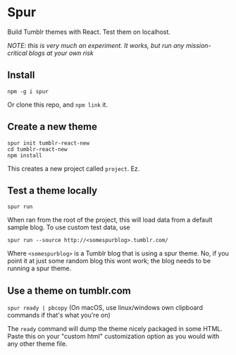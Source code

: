 
# Spur

Build Tumblr themes with React. Test them on localhost.

*NOTE: this is very much an experiment. It works, but run any mission-critical blogs at your own risk*

## Install

`npm -g i spur`

Or clone this repo, and `npm link` it.

## Create a new theme

```
spur init tumblr-react-new
cd tumblr-react-new
npm install
```

This creates a new project called `project`. Ez.

## Test a theme locally

`spur run`

When ran from the root of the project, this will load data from a default sample blog. To use custom test data, use

`spur run --source http://<somespurblog>.tumblr.com/`

Where `<somespurblog>` is a Tumblr blog that is using a spur theme. No, if you point it at just some random blog this wont work; the blog needs to be running a spur theme.

## Use a theme on tumblr.com

`spur ready | pbcopy` (On macOS, use linux/windows own clipboard commands if that's what you're on)

The `ready` command will dump the theme nicely packaged in some HTML. Paste this on your "custom html" customization option as you would with any other theme file.